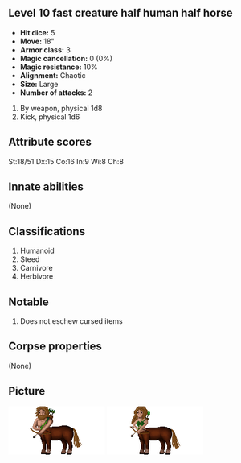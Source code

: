 ## Level 10 fast creature half human half horse

- **Hit dice:** 5
- **Move:** 18"
- **Armor class:** 3
- **Magic cancellation:** 0 (0%)
- **Magic resistance:** 10%
- **Alignment:** Chaotic
- **Size:** Large
- **Number of attacks:** 2
1. By weapon, physical 1d8
2. Kick, physical 1d6

## Attribute scores

St:18/51 Dx:15 Co:16 In:9 Wi:8 Ch:8

## Innate abilities

(None)

## Classifications

1. Humanoid
2. Steed
3. Carnivore
4. Herbivore

## Notable

1. Does not eschew cursed items

## Corpse properties

(None)

## Picture

![Forest centaur](https://github.com/hyvanmielenpelit/GnollHackTileSet/blob/main/Monsters/forest_centaur/forest_centaur.png) ![Forest centauress](https://github.com/hyvanmielenpelit/GnollHackTileSet/blob/main/Monsters/forest_centaur/forest_centaur_female.png)
